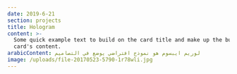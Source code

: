 ```yaml
---
date: 2019-6-21
section: projects
title: Hologram
content: >-
  Some quick example text to build on the card title and make up the bulk of the
  card's content.
arabicContent: لوريم ايبسوم هو نموذج افتراضي يوضع في التصاميم
image: /uploads/file-20170523-5790-1r78wli.jpg
---
```


